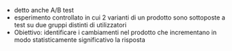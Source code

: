 - detto anche A/B test
- esperimento controllato in cui 2 varianti di un prodotto sono sottoposte a test su due gruppi distinti di utilizzatori
- Obiettivo: identificare i cambiamenti nel prodotto che incrementano in modo statisticamente significativo la risposta